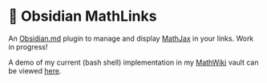 # :symbols: Obsidian MathLinks

An [Obsidian.md](https://obsidian.md) plugin to manage and display [MathJax](https://www.mathjax.org/) in your links. Work in progress!

A demo of my current (bash shell) implementation in my [MathWiki](https://github.com/zhaoshenzhai/MathWiki) vault can be viewed [here](https://github.com/zhaoshenzhai/MathWiki#link-mathjax-in-links).
